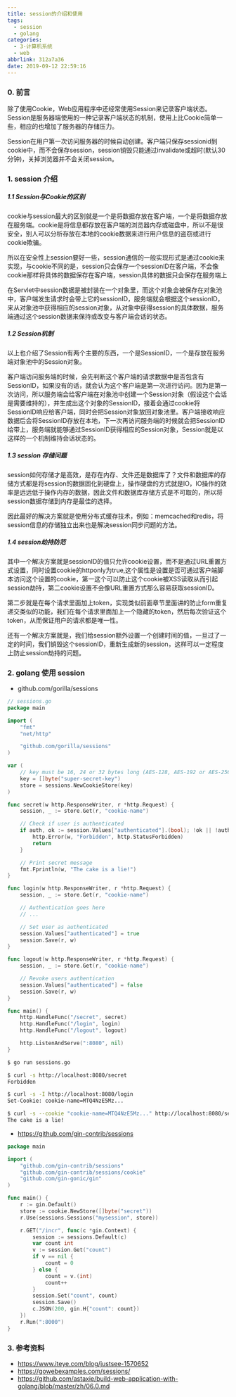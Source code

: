 ```yaml
---
title: session的介绍和使用
tags:
  - session
  - golang
categories:
  - 3-计算机系统
  - web
abbrlink: 312a7a36
date: 2019-09-12 22:59:16
---
```




### 0. 前言

除了使用Cookie，Web应用程序中还经常使用Session来记录客户端状态。Session是服务器端使用的一种记录客户端状态的机制，使用上比Cookie简单一些，相应的也增加了服务器的存储压力。



Session在用户第一次访问服务器的时候自动创建。客户端只保存sessionid到cookie中，而不会保存session，session销毁只能通过invalidate或超时(默认30分钟)，关掉浏览器并不会关闭session。

<!-- more -->

### 1. session 介绍

##### 1.1 Session与Cookie的区别

cookie与session最大的区别就是一个是将数据存放在客户端，一个是将数据存放在服务端。cookie是将信息都存放在客户端的浏览器内存或磁盘中，所以不是很安全，别人可以分析存放在本地的cookie数据来进行用户信息的盗窃或进行cookie欺骗。

所以在安全性上session要好一些，session通信的一般实现形式是通过cookie来实现，与cookie不同的是，session只会保存一个sessionID在客户端，不会像cookie那样将具体的数据保存在客户端，session具体的数据只会保存在服务端上

在Servlet中session数据是被封装在一个对象里，而这个对象会被保存在对象池中，客户端发生请求时会带上它的sessionID，服务端就会根据这个sessionID，来从对象池中获得相应的session对象，从对象中获得session的具体数据，服务端通过这个session数据来保持或改变与客户端会话的状态。



##### 1.2 Session机制

以上也介绍了Session有两个主要的东西，一个是SessionID，一个是存放在服务端对象池中的Session对象。

客户端访问服务端的时候，会先判断这个客户端的请求数据中是否包含有SessionID，如果没有的话，就会认为这个客户端是第一次进行访问。因为是第一次访问，所以服务端会给客户端在对象池中创建一个Session对象（假设这个会话是需要维持的），并生成出这个对象的SessionID，接着会通过cookie将SessionID响应给客户端，同时会把Session对象放回对象池里。客户端接收响应数据后会将SessionID存放在本地，下一次再访问服务端的时候就会把SessionID给带上，服务端就能够通过SessionID获得相应的Session对象，Session就是以这样的一个机制维持会话状态的。



##### 1.3 session 存储问题

session如何存储才是高效，是存在内存、文件还是数据库了？文件和数据库的存储方式都是将session的数据固化到硬盘上，操作硬盘的方式就是IO，IO操作的效率是远远低于操作内存的数据，因此文件和数据库存储方式是不可取的，所以将session数据存储到内存是最佳的选择。

因此最好的解决方案就是使用分布式缓存技术，例如：memcached和redis，将session信息的存储独立出来也是解决session同步问题的方法。



##### 1.4 session劫持防范

其中一个解决方案就是sessionID的值只允许cookie设置，而不是通过URL重置方式设置，同时设置cookie的httponly为true,这个属性是设置是否可通过客户端脚本访问这个设置的cookie，第一这个可以防止这个cookie被XSS读取从而引起session劫持，第二cookie设置不会像URL重置方式那么容易获取sessionID。

第二步就是在每个请求里面加上token，实现类似前面章节里面讲的防止form重复递交类似的功能，我们在每个请求里面加上一个隐藏的token，然后每次验证这个token，从而保证用户的请求都是唯一性。

还有一个解决方案就是，我们给session额外设置一个创建时间的值，一旦过了一定的时间，我们销毁这个sessionID，重新生成新的session，这样可以一定程度上防止session劫持的问题。



### 2. golang 使用 session

+ github.com/gorilla/sessions

```go
// sessions.go
package main

import (
    "fmt"
    "net/http"

    "github.com/gorilla/sessions"
)

var (
    // key must be 16, 24 or 32 bytes long (AES-128, AES-192 or AES-256)
    key = []byte("super-secret-key")
    store = sessions.NewCookieStore(key)
)

func secret(w http.ResponseWriter, r *http.Request) {
    session, _ := store.Get(r, "cookie-name")

    // Check if user is authenticated
    if auth, ok := session.Values["authenticated"].(bool); !ok || !auth {
        http.Error(w, "Forbidden", http.StatusForbidden)
        return
    }

    // Print secret message
    fmt.Fprintln(w, "The cake is a lie!")
}

func login(w http.ResponseWriter, r *http.Request) {
    session, _ := store.Get(r, "cookie-name")

    // Authentication goes here
    // ...

    // Set user as authenticated
    session.Values["authenticated"] = true
    session.Save(r, w)
}

func logout(w http.ResponseWriter, r *http.Request) {
    session, _ := store.Get(r, "cookie-name")

    // Revoke users authentication
    session.Values["authenticated"] = false
    session.Save(r, w)
}

func main() {
    http.HandleFunc("/secret", secret)
    http.HandleFunc("/login", login)
    http.HandleFunc("/logout", logout)

    http.ListenAndServe(":8080", nil)
}
```



```bash
$ go run sessions.go

$ curl -s http://localhost:8080/secret
Forbidden

$ curl -s -I http://localhost:8080/login
Set-Cookie: cookie-name=MTQ4NzE5Mz...

$ curl -s --cookie "cookie-name=MTQ4NzE5Mz..." http://localhost:8080/secret
The cake is a lie!
```



+ https://github.com/gin-contrib/sessions

```go
package main

import (
	"github.com/gin-contrib/sessions"
	"github.com/gin-contrib/sessions/cookie"
	"github.com/gin-gonic/gin"
)

func main() {
	r := gin.Default()
	store := cookie.NewStore([]byte("secret"))
	r.Use(sessions.Sessions("mysession", store))

	r.GET("/incr", func(c *gin.Context) {
		session := sessions.Default(c)
		var count int
		v := session.Get("count")
		if v == nil {
			count = 0
		} else {
			count = v.(int)
			count++
		}
		session.Set("count", count)
		session.Save()
		c.JSON(200, gin.H{"count": count})
	})
	r.Run(":8000")
}
```



### 3. 参考资料

+ https://www.iteye.com/blog/justsee-1570652
+ https://gowebexamples.com/sessions/
+ https://github.com/astaxie/build-web-application-with-golang/blob/master/zh/06.0.md



